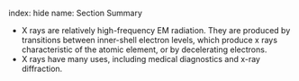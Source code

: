 index: hide
name: Section Summary

  * X rays are relatively high-frequency EM radiation. They are produced by transitions between inner-shell electron levels, which produce x rays characteristic of the atomic element, or by decelerating electrons.
  * X rays have many uses, including medical diagnostics and x-ray diffraction.
